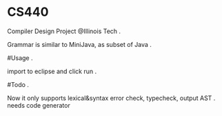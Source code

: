 # CS440
Compiler Design Project @Illinois Tech . 

Grammar is similar to MiniJava, as subset of Java .       

#Usage .

import to eclipse and click run . 

#Todo . 

Now it only supports lexical&syntax error check, typecheck, output AST . 
needs code generator
